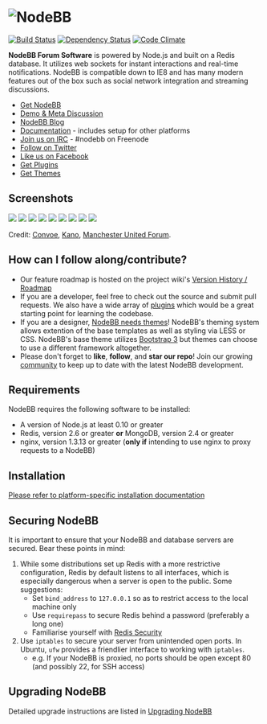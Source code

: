 # <img alt="NodeBB" src="http://i.imgur.com/3yj1n6N.png" />
[![Build Status](https://travis-ci.org/designcreateplay/NodeBB.svg?branch=master)](https://travis-ci.org/designcreateplay/NodeBB)
[![Dependency Status](https://david-dm.org/designcreateplay/nodebb.png)](https://david-dm.org/designcreateplay/nodebb)
[![Code Climate](https://codeclimate.com/github/designcreateplay/NodeBB.png)](https://codeclimate.com/github/designcreateplay/NodeBB)

**NodeBB Forum Software** is powered by Node.js and built on a Redis database. It utilizes web sockets for instant interactions and real-time notifications. NodeBB is compatible down to IE8 and has many modern features out of the box such as social network integration and streaming discussions.

* [Get NodeBB](http://www.nodebb.org/ "NodeBB")
* [Demo & Meta Discussion](http://community.nodebb.org)
* [NodeBB Blog](http://blog.nodebb.org)
* [Documentation](http://docs.nodebb.org) - includes setup for other platforms
* [Join us on IRC](https://kiwiirc.com/client/irc.freenode.net/nodebb) - #nodebb on Freenode
* [Follow on Twitter](http://www.twitter.com/NodeBB/ "NodeBB Twitter")
* [Like us on Facebook](http://www.facebook.com/NodeBB/ "NodeBB Facebook")
* [Get Plugins](http://community.nodebb.org/category/7/nodebb-plugins "NodeBB Plugins")
* [Get Themes](http://community.nodebb.org/category/10/nodebb-themes "NodeBB Themes")

## Screenshots

[<img src="http://i.imgur.com/FLOUuIqb.png" />](http://i.imgur.com/FLOUuIq.png)&nbsp;[<img src="http://i.imgur.com/Ud1LrfIb.png" />](http://i.imgur.com/Ud1LrfI.png)&nbsp;[<img src="http://i.imgur.com/ZC8W39ab.png" />](http://i.imgur.com/ZC8W39a.png)&nbsp;[<img src="http://i.imgur.com/o90kVPib.png" />](http://i.imgur.com/o90kVPi.png)&nbsp;[<img src="http://i.imgur.com/AaRRrU2b.png" />](http://i.imgur.com/AaRRrU2.png)&nbsp;[<img src="http://i.imgur.com/LmHtPhob.png" />](http://i.imgur.com/LmHtPho.png)&nbsp;[<img src="http://i.imgur.com/paiJPJkb.jpg" />](http://i.imgur.com/paiJPJk.jpg)&nbsp;[<img src="http://i.imgur.com/ZfavPHDb.png" />](http://i.imgur.com/ZfavPHD.png)&nbsp;[<img src="http://i.imgur.com/8vc1Ytc.png" />](http://i.imgur.com/8vc1Ytc.png)


Credit: [Convoe](http://www.convoe.com), [Kano](http://www.kano.me), [Manchester United Forum](http://manutdforums.com/).


## How can I follow along/contribute?

* Our feature roadmap is hosted on the project wiki's [Version History / Roadmap](https://github.com/designcreateplay/NodeBB/wiki/Version-History-%26-Roadmap)
* If you are a developer, feel free to check out the source and submit pull requests. We also have a wide array of [plugins](http://community.nodebb.org/category/7/nodebb-plugins) which would be a great starting point for learning the codebase.
* If you are a designer, [NodeBB needs themes](http://community.nodebb.org/category/10/nodebb-themes)! NodeBB's theming system allows extention of the base templates as well as styling via LESS or CSS. NodeBB's base theme utilizes [Bootstrap 3](http://getbootstrap.com/) but themes can choose to use a different framework altogether.
* Please don't forget to **like**, **follow**, and **star our repo**! Join our growing [community](http://community.nodebb.org) to keep up to date with the latest NodeBB development.

## Requirements

NodeBB requires the following software to be installed:

* A version of Node.js at least 0.10 or greater
* Redis, version 2.6 or greater **or** MongoDB, version 2.4 or greater
* nginx, version 1.3.13 or greater (**only if** intending to use nginx to proxy requests to a NodeBB)

## Installation

[Please refer to platform-specific installation documentation](https://github.com/designcreateplay/NodeBB/wiki#wiki-installing-nodebb)

## Securing NodeBB

It is important to ensure that your NodeBB and database servers are secured. Bear these points in mind:

1. While some distributions set up Redis with a more restrictive configuration, Redis by default listens to all interfaces, which is especially dangerous when a server is open to the public. Some suggestions:
    * Set `bind_address` to `127.0.0.1` so as to restrict access  to the local machine only
    * Use `requirepass` to secure Redis behind a password (preferably a long one)
    * Familiarise yourself with [Redis Security](http://redis.io/topics/security)
2. Use `iptables` to secure your server from unintended open ports. In Ubuntu, `ufw` provides a friendlier interface to working with `iptables`.
    * e.g. If your NodeBB is proxied, no ports should be open except 80 (and possibly 22, for SSH access)

## Upgrading NodeBB

Detailed upgrade instructions are listed in [Upgrading NodeBB](https://github.com/designcreateplay/NodeBB/wiki/Upgrading-NodeBB)
